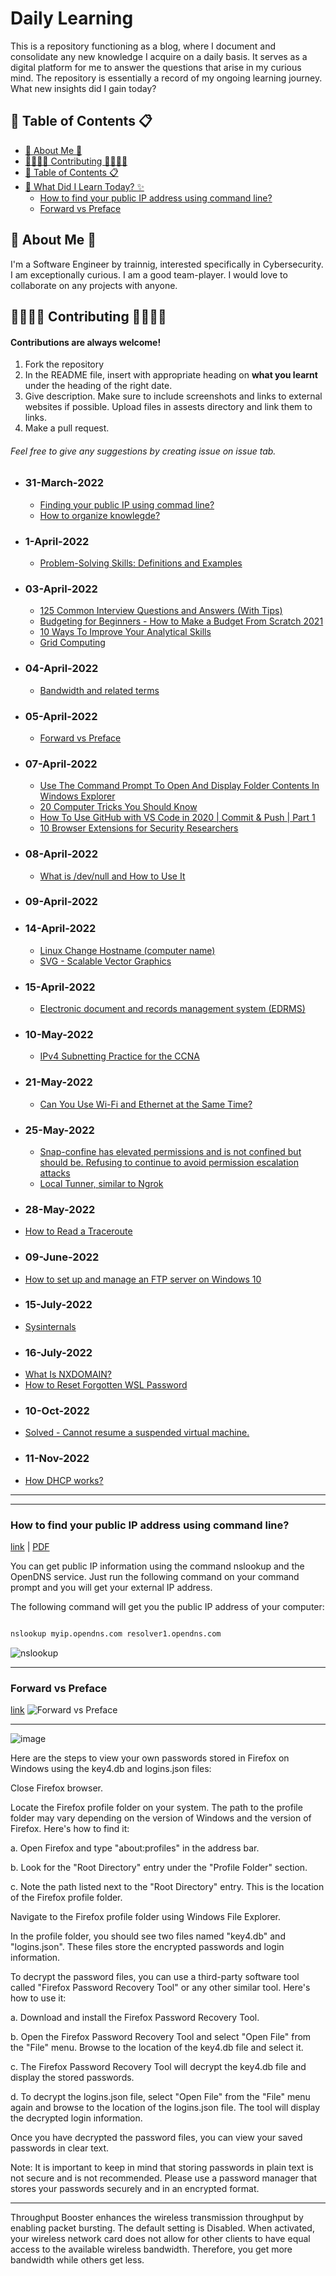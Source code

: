 
# Daily Learning


This is a repository functioning as a blog, where I document and consolidate any new knowledge I acquire on a daily basis. It serves as a digital platform for me to answer the questions that arise in my curious mind. The repository is essentially a record of my ongoing learning journey. What new insights did I gain today?
## 📑 Table of Contents 📋
  - [🚀 About Me 🚀](#-about-me-)
  - [👨‍👩‍👧‍👦 Contributing 👨‍👩‍👧‍👦](#-contributing-)
  - [📑 Table of Contents 📋](#-table-of-contents-)
  - [🧠 What Did I Learn Today? ✨](#-what-did-i-learn-today-)
    - [How to find your public IP address using command line?](#how-to-find-your-public-ip-address-using-command-line)
    - [Forward vs Preface](#forward-vs-preface)



## 🚀 About Me 🚀
I'm a Software Engineer by trainnig, interested specifically in Cybersecurity. I am exceptionally curious. I am a good team-player. I would love to collaborate on any projects with anyone.




## 👨‍👩‍👧‍👦 Contributing 👨‍👩‍👧‍👦

#### Contributions are always welcome!
1. Fork the repository
2. In the README file, insert with appropriate heading on **what you learnt** under the heading of the right date.
3. Give description. Make sure to include screenshots and links to external websites if possible. Upload files in assests directory and link them to links.
4. Make a pull request.

###### Feel free to give any suggestions by creating issue on issue tab.




- ### 31-March-2022
    * [Finding your public IP using commad line?](#how-to-find-your-public-ip-address-using-command-line?)
    * [How to organize knowlegde?](link)

- ### 1-April-2022
    * [Problem-Solving Skills: Definitions and Examples](https://www.indeed.com/career-advice/resumes-cover-letters/problem-solving-skills)
    
- ### 03-April-2022
    * [125 Common Interview Questions and Answers (With Tips)](https://www.indeed.com/career-advice/interviewing/top-interview-questions-and-answers)
    * [Budgeting for Beginners - How to Make a Budget From Scratch 2021](https://www.youtube.com/watch?v=7lHNMGoACdQ)
    * [10 Ways To Improve Your Analytical Skills](https://www.indeed.com/career-advice/career-development/improve-analytical-skills)
    * [Grid Computing](https://hazelcast.com/glossary/grid-computing/#:~:text=Grid%20computing%20is%20the%20practice,each%20other%20to%20coordinate%20jobs.)

- ### 04-April-2022
   * [Bandwidth and related terms](https://www.verizon.com/info/definitions/bandwidth/#:~:text=The%20maximum%20amount%20of%20data,Modal)

- ### 05-April-2022
   * [Forward vs Preface](#forward-vs-preface)

- ### 07-April-2022
   * [Use The Command Prompt To Open And Display Folder Contents In Windows Explorer](https://www.watchingthenet.com/open-display-folders-in-windows-explorer-from-the-command-prompt.html#:~:text=To%20do%20this%2C%20open%20a,(with%20out%20the%20quotes).)
   * [20 Computer Tricks You Should Know](https://www.intivix.com/20-computer-tricks-know/)
   * [How To Use GitHub with VS Code in 2020 | Commit & Push | Part 1](https://www.youtube.com/watch?v=3Tn58KQvWtU)
   * [10 Browser Extensions for Security Researchers](https://www.makeuseof.com/browser-extensions-security-researchers/)

- ### 08-April-2022
   * [What is /dev/null and How to Use It](https://linuxhint.com/what_is_dev_null/)
- ### 09-April-2022
- ### 14-April-2022
   * [Linux Change Hostname (computer name)](https://www.cyberciti.biz/faq/ubuntu-change-hostname-command/)
   * [SVG - Scalable Vector Graphics](https://en.wikipedia.org/wiki/Scalable_Vector_Graphics)
- ### 15-April-2022
   * [Electronic document and records management system (EDRMS)](https://en.wikipedia.org/wiki/Electronic_document_and_records_management_system)

- ### 10-May-2022
   * [IPv4 Subnetting Practice for the CCNA](https://www.youtube.com/watch?v=HuLcsCH4V-c)

- ### 21-May-2022
   * [Can You Use Wi-Fi and Ethernet at the Same Time?](https://sortatechy.com/wi-fi-and-ethernet-at-the-same-time/#:~:text=Wi%2DFi%20and%20ethernet%20can,max%20speed%20of%20the%20router.)
 
- ### 25-May-2022
   * [Snap-confine has elevated permissions and is not confined but should be. Refusing to continue to avoid permission escalation attacks](https://stackoverflow.com/questions/70053614/snap-confine-has-elevated-permissions-and-is-not-confined-but-should-be-refusin)
   * [Local Tunner, similar to Ngrok](https://localtunnel.github.io/www/)

- ### 28-May-2022
* [How to Read a Traceroute](https://www.inmotionhosting.com/support/server/ssh/read-traceroute/)

- ### 09-June-2022
* [How to set up and manage an FTP server on Windows 10](https://www.windowscentral.com/how-set-and-manage-ftp-server-windows-10)

- ### 15-July-2022
* [Sysinternals](https://docs.microsoft.com/en-us/sysinternals/)

- ### 16-July-2022
* [What Is NXDOMAIN?](https://www.dnsknowledge.com/whatis/nxdomain-non-existent-domain-2/)
* [How to Reset Forgotten WSL Password](https://linuxhint.com/reset-forgotten-wsl-password/)

- ### 10-Oct-2022
* [Solved - Cannot resume a suspended virtual machine.](https://kb.vmware.com/s/article/1006111)

- ### 11-Nov-2022
* [How DHCP works?](https://www.youtube.com/watch?v=0UvLRVlPx6A)

----
----


### How to find your public IP address using command line?

[link](https://www.itechtics.com/how-to-check-public-ip-address-using-command-line-in-windows-10/) | [PDF](assets/pdfs/cmdFindIP.pdf)

You can get public IP information using the command nslookup and the OpenDNS service. Just run the following command on your command prompt and you will get your external IP address.

The following command will get you the public IP address of your computer:


```bat

nslookup myip.opendns.com resolver1.opendns.com

```
![nslookup](/assets/imgs/nslookup-external-ip-address.jpg)

---

### Forward vs Preface
[link]((http://www.differencebetween.net/language/difference-between-foreword-and-preface/))
![Forward vs Preface](/assets/imgs/Foreword-vs-Preface.jpg)

---

![image](https://user-images.githubusercontent.com/74835399/228659781-2e04679e-3b1b-4c03-b32c-6f7e66703a52.png)

Here are the steps to view your own passwords stored in Firefox on Windows using the key4.db and logins.json files:

Close Firefox browser.

Locate the Firefox profile folder on your system. The path to the profile folder may vary depending on the version of Windows and the version of Firefox. Here's how to find it:

a. Open Firefox and type "about:profiles" in the address bar.

b. Look for the "Root Directory" entry under the "Profile Folder" section.

c. Note the path listed next to the "Root Directory" entry. This is the location of the Firefox profile folder.

Navigate to the Firefox profile folder using Windows File Explorer.

In the profile folder, you should see two files named "key4.db" and "logins.json". These files store the encrypted passwords and login information.

To decrypt the password files, you can use a third-party software tool called "Firefox Password Recovery Tool" or any other similar tool. Here's how to use it:

a. Download and install the Firefox Password Recovery Tool.

b. Open the Firefox Password Recovery Tool and select "Open File" from the "File" menu. Browse to the location of the key4.db file and select it.

c. The Firefox Password Recovery Tool will decrypt the key4.db file and display the stored passwords.

d. To decrypt the logins.json file, select "Open File" from the "File" menu again and browse to the location of the logins.json file. The tool will display the decrypted login information.

Once you have decrypted the password files, you can view your saved passwords in clear text.

Note: It is important to keep in mind that storing passwords in plain text is not secure and is not recommended. Please use a password manager that stores your passwords securely and in an encrypted format.


------

Throughput Booster enhances the wireless transmission throughput by enabling packet bursting. The default setting is Disabled. When activated, your wireless network card does not allow for other clients to have equal access to the available wireless bandwidth. Therefore, you get more bandwidth while others get less.
